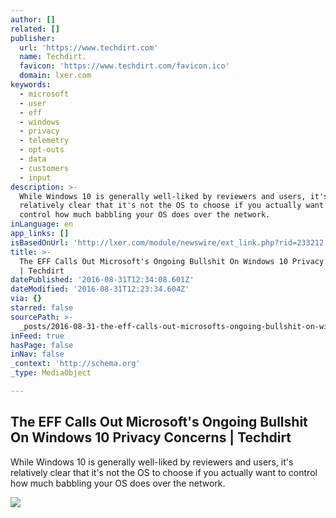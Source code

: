 ```yaml
---
author: []
related: []
publisher:
  url: 'https://www.techdirt.com'
  name: Techdirt.
  favicon: 'https://www.techdirt.com/favicon.ico'
  domain: lxer.com
keywords:
  - microsoft
  - user
  - eff
  - windows
  - privacy
  - telemetry
  - opt-outs
  - data
  - customers
  - input
description: >-
  While Windows 10 is generally well-liked by reviewers and users, it's
  relatively clear that it's not the OS to choose if you actually want to
  control how much babbling your OS does over the network.
inLanguage: en
app_links: []
isBasedOnUrl: 'http://lxer.com/module/newswire/ext_link.php?rid=233212'
title: >-
  The EFF Calls Out Microsoft's Ongoing Bullshit On Windows 10 Privacy Concerns
  | Techdirt
datePublished: '2016-08-31T12:34:08.601Z'
dateModified: '2016-08-31T12:23:34.604Z'
via: {}
starred: false
sourcePath: >-
  _posts/2016-08-31-the-eff-calls-out-microsofts-ongoing-bullshit-on-windows-10.md
inFeed: true
hasPage: false
inNav: false
_context: 'http://schema.org'
_type: MediaObject

---
```

<article style=""><h1>The EFF Calls Out Microsoft's Ongoing Bullshit On Windows 10 Privacy Concerns | Techdirt</h1><p>While Windows 10 is generally well-liked by reviewers and users, it's relatively clear that it's not the OS to choose if you actually want to control how much babbling your OS does over the network.</p><img src="https://ii.techdirt.com/s/t/i/td_icon_300.png" /></article>